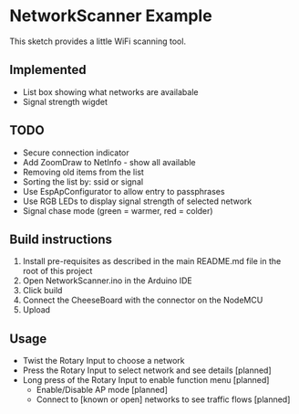 # NetworkScanner Example

This sketch provides a little WiFi scanning tool.

## Implemented

+ List box showing what networks are availabale
+ Signal strength wigdet

## TODO

+ Secure connection indicator
+ Add ZoomDraw to NetInfo - show all available
+ Removing old items from the list
+ Sorting the list by: ssid or signal
+ Use EspApConfigurator to allow entry to passphrases
+ Use RGB LEDs to display signal strength of selected network
+ Signal chase mode (green = warmer, red = colder)

## Build instructions

1. Install pre-requisites as described in the main README.md file in the root of this project
2. Open NetworkScanner.ino in the Arduino IDE
3. Click build
4. Connect the CheeseBoard with the connector on the NodeMCU
5. Upload

## Usage

* Twist the Rotary Input to choose a network
* Press the Rotary Input to select network and see details [planned]
* Long press of the Rotary Input to enable function menu [planned]
   * Enable/Disable AP mode [planned]
   * Connect to [known or open] networks to see traffic flows [planned]

